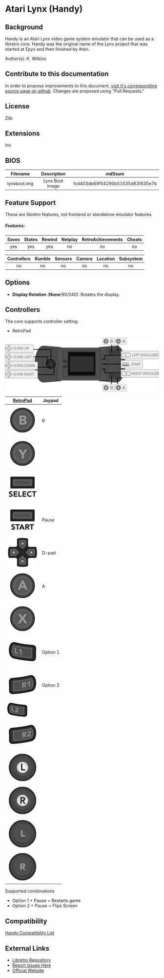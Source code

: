# Atari Lynx (Handy)

## Background

Handy is an Atari Lynx video game system emulator that can be used as a libretro core.  Handy was the original name of the Lynx project that was started at Epyx and then finished by Atari..

Author(s): K. Wilkins

## Contribute to this documentation

In order to propose improvements to this document, [visit it's corresponding source page on github](https://github.com/libretro/docs/blob/master/docs/library/handy.md). Changes are proposed using "Pull Requests."

## License

Zlib

## Extensions

lnx

## BIOS

|   Filename    |    Description        |              md5sum              |
|:-------------:|:---------------------:|:--------------------------------:|
|lynxboot.img   |Lynx Boot Image        | fcd403db69f54290b51035d82f835e7b |


## Feature Support

These are libretro features, not frontend or standalone emulator features.

##### Features:

| Saves | States      | Rewind | Netplay | RetroAchievements | Cheats |
|:-----:|:-----------:|:------:|:-------:|:-----------------:|:------:|
|  yes  |    yes      | yes    |   no    |       no          |  no    |

| Controllers     | Rumble | Sensors | Camera | Location | Subsystem     |
|:---------------:|:------:|:-------:|:------:|:--------:|:-------------:|
|       no        |   no   |   no    |  no    |   no     |      no       |

## Options

- **Display Rotation** (**None**/90/240): Rotates the display.

## Controllers

The core supports controller setting:

* RetroPad

![Atari Lynx_Gamepad_Diagram](images/Controllers/handy_joypad.png)

| [RetroPad](RetroPad)                                                 | Joypad |
|----------------------------------------------------------------------|--------|
| ![RetroPad_B](images/RetroPad/Retro_B_Round.png)                     | B      |
| ![RetroPad_Y](images/RetroPad/Retro_Y_Round.png)                     |        |
| ![RetroPad_Select](images/RetroPad/Retro_Select.png)                 |        |
| ![RetroPad_Start](images/RetroPad/Retro_Start.png)                   | Pause  |
| ![RetroPad_Dpad](images/RetroPad/Retro_Dpad.png)                     | D-pad  |    
| ![RetroPad_A](images/RetroPad/Retro_A_Round.png)                     | A      |
| ![RetroPad_X](images/RetroPad/Retro_X_Round.png)                     |        |
| ![RetroPad_L1](images/RetroPad/Retro_L1.png)                         | Option 1 |
| ![RetroPad_R1](images/RetroPad/Retro_R1.png)                         | Option 2 |
| ![RetroPad_L2](images/RetroPad/Retro_L2_Temp.png)                    |        |
| ![RetroPad_R2](images/RetroPad/Retro_R2.png)                         |        |
| ![RetroPad_L3](images/RetroPad/Retro_L3.png)                         |        |
| ![RetroPad_R3](images/RetroPad/Retro_R3.png)                         |        |
| ![RetroPad_Left_Stick](images/RetroPad/Retro_Left_Stick.png)         |        |
| ![RetroPad_Right_Stick](images/RetroPad/Retro_Right_Stick.png)       |        |

Supported combinations

* Option 1 + Pause = Restarts game
* Option 2 + Pause = Flips Screen

## Compatibility

[Handy Compatibility List](https://wiki.libretro.com/index.php?title=Atari_Lynx_Core_Compatibility)

## External Links

* [Libretro Repository](https://github.com/libretro/libretro-handy)
* [Report Issues Here](https://github.com/libretro/libretro-meta/issues)
* [Official Website](http://handy.sourceforge.net/)
